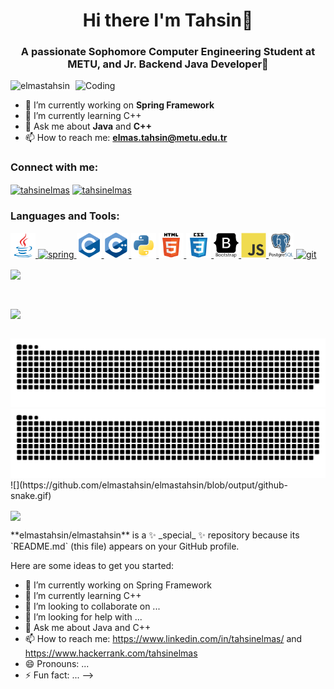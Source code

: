 <h1 align="center"> Hi there I'm Tahsin👋</h1>
<h3 align="center"> A passionate Sophomore Computer Engineering Student at METU, and Jr. Backend Java Developer👋</h3>
<img align="right" alt="Coding" width="400" src="https://cdn.dribbble.com/users/1162077/screenshots/3848914/programmer.gif"
 <p align="left"> <img src="https://komarev.com/ghpvc/?username=elmastahsin&label=Profile%20views&color=0e75b6&style=flat" alt="elmastahsin" /> </p>

- 🔭 I’m currently working on **Spring Framework**
- 🌱 I’m currently learning C++ 
- 💬 Ask me about **Java** and **C++**
- 📫 How to reach me: **elmas.tahsin@metu.edu.tr**
<h3 align="left">Connect with me:</h3>
<p align="left">
<a href="https://linkedin.com/in/tahsinelmas" target="blank"><img align="center" src="https://raw.githubusercontent.com/rahuldkjain/github-profile-readme-generator/master/src/images/icons/Social/linked-in-alt.svg" alt="tahsinelmas" height="30" width="40" /></a>
<a href="https://www.hackerrank.com/tahsinelmas" target="blank"><img align="center" src="https://raw.githubusercontent.com/rahuldkjain/github-profile-readme-generator/master/src/images/icons/Social/hackerrank.svg" alt="tahsinelmas" height="30" width="40" /></a>
</p>
<h3 align="left">Languages and Tools:</h3>
<p align="left"> <a href="https://www.java.com" target="_blank" rel="noreferrer"> <img src="https://raw.githubusercontent.com/devicons/devicon/master/icons/java/java-original.svg" alt="java" width="40" height="40"/> </a> <a href="https://spring.io/" target="_blank" rel="noreferrer"> <img src="https://www.vectorlogo.zone/logos/springio/springio-icon.svg" alt="spring" width="40" height="40"/> </a>  <a href="https://www.cprogramming.com/" target="_blank" rel="noreferrer"> <img src="https://raw.githubusercontent.com/devicons/devicon/master/icons/c/c-original.svg" alt="c" width="40" height="40"/> </a>
  <a href="https://www.w3schools.com/cpp/" target="_blank" rel="noreferrer"> <img src="https://raw.githubusercontent.com/devicons/devicon/master/icons/cplusplus/cplusplus-original.svg" alt="cplusplus" width="40" height="40"/> </a>
  <a href="https://www.python.org" target="_blank" rel="noreferrer"> <img src="https://raw.githubusercontent.com/devicons/devicon/master/icons/python/python-original.svg" alt="python" width="40" height="40"/> </a>
  <a href="https://www.w3.org/html/" target="_blank" rel="noreferrer"> <img src="https://raw.githubusercontent.com/devicons/devicon/master/icons/html5/html5-original-wordmark.svg" alt="html5" width="40" height="40"/> </a> <a href="https://www.w3schools.com/css/" target="_blank" rel="noreferrer"> <img src="https://raw.githubusercontent.com/devicons/devicon/master/icons/css3/css3-original-wordmark.svg" alt="css3" width="40" height="40"/> </a> <a href="https://getbootstrap.com" target="_blank" rel="noreferrer"> <img src="https://raw.githubusercontent.com/devicons/devicon/master/icons/bootstrap/bootstrap-plain-wordmark.svg" alt="bootstrap" width="40" height="40"/> </a> <a href="https://developer.mozilla.org/en-US/docs/Web/JavaScript" target="_blank" rel="noreferrer"> <img src="https://raw.githubusercontent.com/devicons/devicon/master/icons/javascript/javascript-original.svg" alt="javascript" width="40" height="40"/> </a>   <a href="https://www.postgresql.org" target="_blank" rel="noreferrer"> <img src="https://raw.githubusercontent.com/devicons/devicon/master/icons/postgresql/postgresql-original-wordmark.svg" alt="postgresql" width="40" height="40"/> </a> <a href="https://git-scm.com/" target="_blank" rel="noreferrer"> <img src="https://www.vectorlogo.zone/logos/git-scm/git-scm-icon.svg" alt="git" width="40" height="40"/> </a> </p>

<p><img align="center"  src="https://github-readme-stats.vercel.app/api?username=elmastahsin&show_icons=true&theme=transparent" /></p>
<br>
<p><img align="center" src="https://github-readme-streak-stats.herokuapp.com?user=elmastahsin&theme=transparent"/></p>


<br/>
<picture>
  <source media="(prefers-color-scheme: dark)" srcset="https://github.com/elmastahsin/elmastahsin/blob/output/halloween-dark.svg" />
  <source media="(prefers-color-scheme: light)" srcset="https://github.com/elmastahsin/elmastahsin/blob/output/halloween.svg" />
  <img alt="github-snake" src="github-snake.svg" />
</picture>
<!--
![](https://github.com/elmastahsin/elmastahsin/blob/output/github-snake.gif)
![contributions](https://user-images.githubusercontent.com/99393019/206873716-60aacef7-7215-4d39-9f42-f09b568f2203.svg)
-->
<picture>
  <source media="(prefers-color-scheme: dark)" srcset="https://github.com/dkarakay/dkarakay/blob/output/halloween-dark.svg" />
  <source media="(prefers-color-scheme: light)" srcset="https://github.com/dkarakay/dkarakay/blob/output/halloween.svg" />
  <img alt="github-snake" src="github-snake.svg" />
</picture>
![](https://github.com/elmastahsin/elmastahsin/blob/output/github-snake.gif)
<p><img align="center" width= "42%" src="https://github-readme-stats.vercel.app/api/top-langs/?username=elmastahsin&layout=compact" /></p>
**elmastahsin/elmastahsin** is a ✨ _special_ ✨ repository because its `README.md` (this file) appears on your GitHub profile.

Here are some ideas to get you started:

- 🔭 I’m currently working on Spring Framework
- 🌱 I’m currently learning C++
- 👯 I’m looking to collaborate on ...
- 🤔 I’m looking for help with ...
- 💬 Ask me about Java and C++
- 📫 How to reach me: https://www.linkedin.com/in/tahsinelmas/ and https://www.hackerrank.com/tahsinelmas
- 😄 Pronouns: ...
- ⚡ Fun fact: ...
-->
